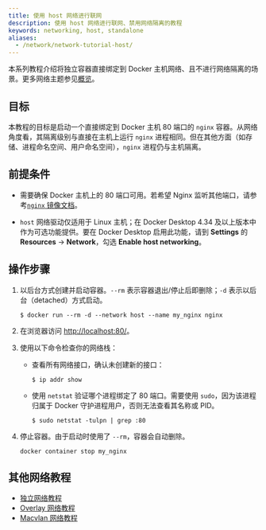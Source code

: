 ```yaml
---
title: 使用 host 网络进行联网
description: 使用 host 网络进行联网、禁用网络隔离的教程
keywords: networking, host, standalone
aliases:
  - /network/network-tutorial-host/
---
```


本系列教程介绍将独立容器直接绑定到 Docker 主机网络、且不进行网络隔离的场景。更多网络主题参见[概览](/manuals/engine/network/_index.md)。

## 目标

本教程的目标是启动一个直接绑定到 Docker 主机 80 端口的 `nginx` 容器。从网络角度看，其隔离级别与直接在主机上运行 `nginx` 进程相同。但在其他方面（如存储、进程命名空间、用户命名空间），`nginx` 进程仍与主机隔离。

## 前提条件

- 需要确保 Docker 主机上的 80 端口可用。若希望 Nginx 监听其他端口，请参考[`nginx` 镜像文档](https://hub.docker.com/_/nginx/)。

- `host` 网络驱动仅适用于 Linux 主机；在 Docker Desktop 4.34 及以上版本中作为可选功能提供。要在 Docker Desktop 启用此功能，请到 **Settings** 的 **Resources** → **Network**，勾选 **Enable host networking**。

## 操作步骤

1.  以后台方式创建并启动容器。`--rm` 表示容器退出/停止后即删除；`-d` 表示以后台（detached）方式启动。

    ```console
    $ docker run --rm -d --network host --name my_nginx nginx
    ```

2.  在浏览器访问 [http://localhost:80/](http://localhost:80/)。

3.  使用以下命令检查你的网络栈：

    - 查看所有网络接口，确认未创建新的接口：

      ```console
      $ ip addr show
      ```

    - 使用 `netstat` 验证哪个进程绑定了 80 端口。需要使用 `sudo`，因为该进程归属于 Docker 守护进程用户，否则无法查看其名称或 PID。

      ```console
      $ sudo netstat -tulpn | grep :80
      ```

4.  停止容器。由于启动时使用了 `--rm`，容器会自动删除。

    ```console
    docker container stop my_nginx
    ```

## 其他网络教程

- [独立网络教程](/manuals/engine/network/tutorials/standalone.md)
- [Overlay 网络教程](/manuals/engine/network/tutorials/overlay.md)
- [Macvlan 网络教程](/manuals/engine/network/tutorials/macvlan.md)
